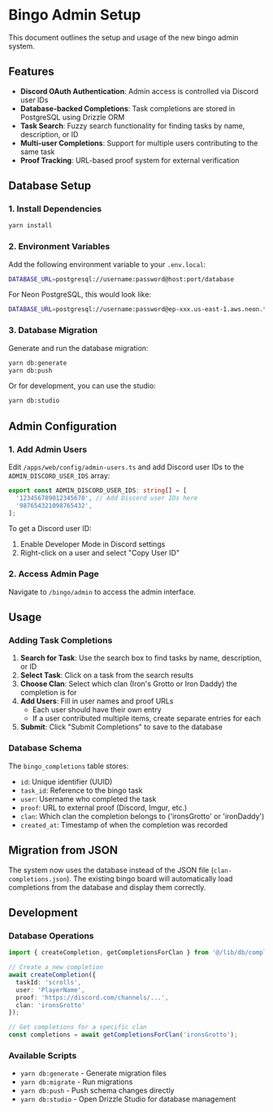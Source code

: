 # Bingo Admin Setup

This document outlines the setup and usage of the new bingo admin system.

## Features

- **Discord OAuth Authentication**: Admin access is controlled via Discord user IDs
- **Database-backed Completions**: Task completions are stored in PostgreSQL using Drizzle ORM
- **Task Search**: Fuzzy search functionality for finding tasks by name, description, or ID
- **Multi-user Completions**: Support for multiple users contributing to the same task
- **Proof Tracking**: URL-based proof system for external verification

## Database Setup

### 1. Install Dependencies

```bash
yarn install
```

### 2. Environment Variables

Add the following environment variable to your `.env.local`:

```bash
DATABASE_URL=postgresql://username:password@host:port/database
```

For Neon PostgreSQL, this would look like:
```bash
DATABASE_URL=postgresql://username:password@ep-xxx.us-east-1.aws.neon.tech/database?sslmode=require
```

### 3. Database Migration

Generate and run the database migration:

```bash
yarn db:generate
yarn db:push
```

Or for development, you can use the studio:
```bash
yarn db:studio
```

## Admin Configuration

### 1. Add Admin Users

Edit `/apps/web/config/admin-users.ts` and add Discord user IDs to the `ADMIN_DISCORD_USER_IDS` array:

```typescript
export const ADMIN_DISCORD_USER_IDS: string[] = [
  '123456789012345678', // Add Discord user IDs here
  '987654321098765432',
];
```

To get a Discord user ID:
1. Enable Developer Mode in Discord settings
2. Right-click on a user and select "Copy User ID"

### 2. Access Admin Page

Navigate to `/bingo/admin` to access the admin interface.

## Usage

### Adding Task Completions

1. **Search for Task**: Use the search box to find tasks by name, description, or ID
2. **Select Task**: Click on a task from the search results
3. **Choose Clan**: Select which clan (Iron's Grotto or Iron Daddy) the completion is for
4. **Add Users**: Fill in user names and proof URLs
   - Each user should have their own entry
   - If a user contributed multiple items, create separate entries for each
5. **Submit**: Click "Submit Completions" to save to the database

### Database Schema

The `bingo_completions` table stores:
- `id`: Unique identifier (UUID)
- `task_id`: Reference to the bingo task
- `user`: Username who completed the task
- `proof`: URL to external proof (Discord, Imgur, etc.)
- `clan`: Which clan the completion belongs to ('ironsGrotto' or 'ironDaddy')
- `created_at`: Timestamp of when the completion was recorded

## Migration from JSON

The system now uses the database instead of the JSON file (`clan-completions.json`). The existing bingo board will automatically load completions from the database and display them correctly.

## Development

### Database Operations

```typescript
import { createCompletion, getCompletionsForClan } from '@/lib/db/completions';

// Create a new completion
await createCompletion({
  taskId: 'scrolls',
  user: 'PlayerName',
  proof: 'https://discord.com/channels/...',
  clan: 'ironsGrotto'
});

// Get completions for a specific clan
const completions = await getCompletionsForClan('ironsGrotto');
```

### Available Scripts

- `yarn db:generate` - Generate migration files
- `yarn db:migrate` - Run migrations
- `yarn db:push` - Push schema changes directly
- `yarn db:studio` - Open Drizzle Studio for database management
